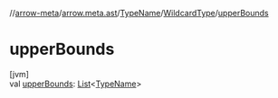 //[arrow-meta](../../../../index.md)/[arrow.meta.ast](../../index.md)/[TypeName](../index.md)/[WildcardType](index.md)/[upperBounds](upper-bounds.md)

# upperBounds

[jvm]\
val [upperBounds](upper-bounds.md): [List](https://kotlinlang.org/api/latest/jvm/stdlib/kotlin.collections/-list/index.html)&lt;[TypeName](../index.md)&gt;
